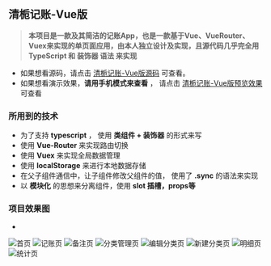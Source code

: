 ## 清栀记账-Vue版
> **本项目是一款及其简洁的记账App，也是一款基于Vue、VueRouter、Vuex来实现的单页面应用，由本人独立设计及实现，且源代码几乎完全用 TypeScript  和 装饰器 语法 来实现**

- 如果想看源码，请点击 [清栀记账-Vue版源码](https://github.com/wwwpppfffzzz/bookkeeping-vue) 可查看。
- 如果想看演示效果，**请用手机模式来查看** ， 请点击 [清栀记账-Vue版预览效果](https://a_fei_fei_fei_fei_fei_fei.gitee.io/bookkeeping-vue-website/) 可查看

### 所用到的技术
- 为了支持 **typescript** ， 使用 **类组件 + 装饰器** 的形式来写
- 使用 **Vue-Router** 来实现路由切换
- 使用 **Vuex** 来实现全局数据管理
- 使用 **localStorage** 来进行本地数据存储
- 在父子组件通信中，让子组件修改父组件的值， 使用了 **.sync** 的语法来实现
- 以 **模块化** 的思想来分离组件，使用 **slot 插槽，props等**


### 项目效果图
- 

![首页](https://p3-juejin.byteimg.com/tos-cn-i-k3u1fbpfcp/4631385296534167acfbfb57460809af~tplv-k3u1fbpfcp-watermark.image)
![记账页](https://p1-juejin.byteimg.com/tos-cn-i-k3u1fbpfcp/accc3a81b51146a8b38156ad9d345a4e~tplv-k3u1fbpfcp-watermark.image)
![备注页](https://p9-juejin.byteimg.com/tos-cn-i-k3u1fbpfcp/38a6a3df9b4f4f7ba9dc5b8c671672db~tplv-k3u1fbpfcp-watermark.image)
![分类管理页](https://p1-juejin.byteimg.com/tos-cn-i-k3u1fbpfcp/99aa556d06fe4256ae23d85f0bc93ae4~tplv-k3u1fbpfcp-watermark.image)
![编辑分类页](https://p3-juejin.byteimg.com/tos-cn-i-k3u1fbpfcp/665d2bc3a59b4d5bb8ca625fcd1c9c1d~tplv-k3u1fbpfcp-watermark.image)
![新建分类页](https://p9-juejin.byteimg.com/tos-cn-i-k3u1fbpfcp/64366f7426054b98bbca53ab0583c527~tplv-k3u1fbpfcp-watermark.image)
![明细页](https://p3-juejin.byteimg.com/tos-cn-i-k3u1fbpfcp/b5762f49bc634a07aaaa94fe5e9a74a1~tplv-k3u1fbpfcp-watermark.image)
![统计页](https://p6-juejin.byteimg.com/tos-cn-i-k3u1fbpfcp/d76c97ffaa2540da8a37e930dd01dea9~tplv-k3u1fbpfcp-watermark.image)